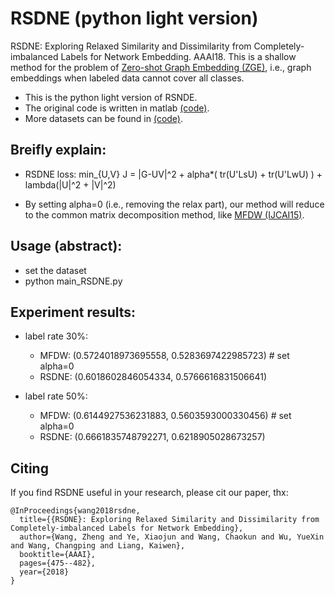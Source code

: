 # RSDNE (python light version)
RSDNE: Exploring Relaxed Similarity and Dissimilarity from Completely-imbalanced Labels for Network Embedding. AAAI18.
This is a shallow method for the problem of [Zero-shot Graph Embedding (ZGE)](https://zhengwang100.github.io/project/zero_shot_graph_embedding.html), i.e., graph embeddings when labeled data cannot cover all classes. 


- This is the python light version of RSNDE. 
- The original code is written in matlab [(code)](https://github.com/zhengwang100/RSDNE).
- More datasets can be found in [(code)](https://github.com/zhengwang100/RECT).


Breifly explain:
---
- RSDNE loss: min_{U,V} J = |G-UV|^2 + alpha*( tr(U'LsU) + tr(U'LwU) ) + lambda(|U|^2 + |V|^2)

- By setting alpha=0 (i.e., removing the relax part), our method will reduce to the common matrix decomposition method, like [MFDW (IJCAI15)](https://www.ijcai.org/Proceedings/15/Papers/299.pdf).


Usage (abstract):
---
- set the dataset
- python main_RSDNE.py


Experiment results: 
---
- label rate 30%:
  - MFDW: (0.5724018973695558, 0.5283697422985723) # set alpha=0 
  - RSDNE: (0.6018602846054334, 0.5766616831506641)

- label rate 50%:
  - MFDW: (0.6144927536231883, 0.5603593000330456) # set alpha=0 
  - RSDNE: (0.6661835748792271, 0.6218905028673257)

Citing
---
If you find RSDNE useful in your research, please cit our paper, thx:
```
@InProceedings{wang2018rsdne,
  title={{RSDNE}: Exploring Relaxed Similarity and Dissimilarity from Completely-imbalanced Labels for Network Embedding},
  author={Wang, Zheng and Ye, Xiaojun and Wang, Chaokun and Wu, YueXin and Wang, Changping and Liang, Kaiwen},
  booktitle={AAAI},
  pages={475--482},
  year={2018}
}
```
